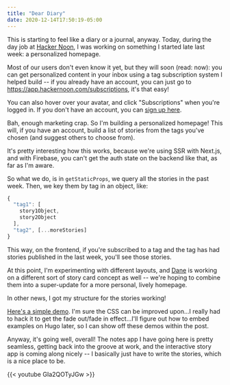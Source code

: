 ```yaml
---
title: "Dear Diary"
date: 2020-12-14T17:50:19-05:00
---
```


This is starting to feel like a diary or a journal, anyway. Today, during the day job at [Hacker Noon](https://hackernoon.com/?ref=austinpocus.com), I was working on something I started late last week: a personalized homepage. 

Most of our users don't even know it yet, but they will soon (read: now): you can get personalized content in your inbox using a tag subscription system I helped build -- if you already have an account, you can just go to <https://app.hackernoon.com/subscriptions>, it's that easy! 

You can also hover over your avatar, and click "Subscriptions" when you're logged in. If you don't have an account, you can [sign up here](https://app.hackernoon.com/signup?ref=austinpocus.com).

Bah, enough marketing crap. So I'm building a personalized homepage! This will, if you have an account, build a list of stories from the tags you've chosen (and suggest others to choose from).

It's pretty interesting how this works, because we're using SSR with Next.js, and with Firebase, you can't get the auth state on the backend like that, as far as I'm aware.

So what we do, is in `getStaticProps`, we query all the stories in the past week. Then, we key them by tag in an object, like:

```javascript
{
  "tag1": [
    story1Object,
    story2Object
  ],
  "tag2", [...moreStories]
}
```

This way, on the frontend, if you're subscribed to a tag and the tag has had stories published in the last week, you'll see those stories.

At this point, I'm experimenting with different layouts, and [Dane](https://twitter.com/duilen) is working on a different sort of story card concept as well -- we're hoping to combine them into a super-update for a more personal, lively homepage.

In other news, I got my structure for the stories working!

[Here's a simple demo](https://codepen.io/austinhocuspocus/pen/xxEqEPK). I'm sure the CSS can be improved upon...I really had to hack it to get the fade out/fade in effect...I'll figure out how to embed examples on Hugo later, so I can show off these demos within the post.

Anyway, it's going well, overall! The notes app I have going here is pretty seamless, getting back into the groove at work, and the interactive story app is coming along nicely -- I basically just have to write the stories, which is a nice place to be.

{{< youtube GIa2QOTyJGw >}}
